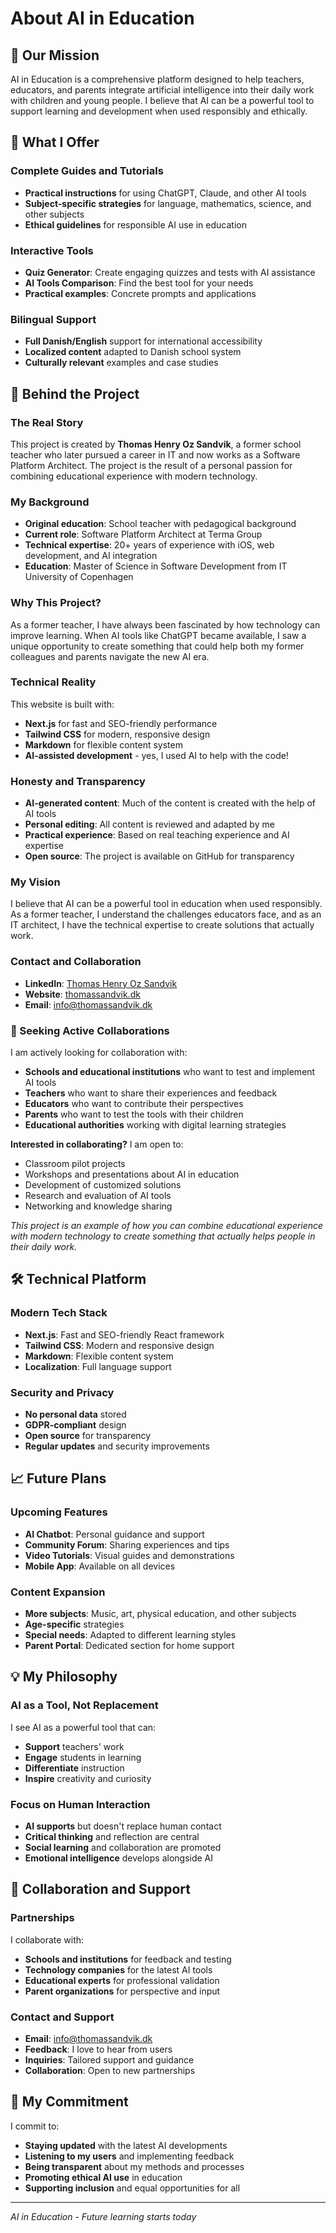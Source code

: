 # About AI in Education

## 🎯 Our Mission

AI in Education is a comprehensive platform designed to help teachers, educators, and parents integrate artificial intelligence into their daily work with children and young people. I believe that AI can be a powerful tool to support learning and development when used responsibly and ethically.

## 🚀 What I Offer

### Complete Guides and Tutorials
- **Practical instructions** for using ChatGPT, Claude, and other AI tools
- **Subject-specific strategies** for language, mathematics, science, and other subjects
- **Ethical guidelines** for responsible AI use in education

### Interactive Tools
- **Quiz Generator**: Create engaging quizzes and tests with AI assistance
- **AI Tools Comparison**: Find the best tool for your needs
- **Practical examples**: Concrete prompts and applications

### Bilingual Support
- **Full Danish/English** support for international accessibility
- **Localized content** adapted to Danish school system
- **Culturally relevant** examples and case studies

## 👥 Behind the Project

### The Real Story
This project is created by **Thomas Henry Oz Sandvik**, a former school teacher who later pursued a career in IT and now works as a Software Platform Architect. The project is the result of a personal passion for combining educational experience with modern technology.

### My Background
- **Original education**: School teacher with pedagogical background
- **Current role**: Software Platform Architect at Terma Group
- **Technical expertise**: 20+ years of experience with iOS, web development, and AI integration
- **Education**: Master of Science in Software Development from IT University of Copenhagen

### Why This Project?
As a former teacher, I have always been fascinated by how technology can improve learning. When AI tools like ChatGPT became available, I saw a unique opportunity to create something that could help both my former colleagues and parents navigate the new AI era.

### Technical Reality
This website is built with:
- **Next.js** for fast and SEO-friendly performance
- **Tailwind CSS** for modern, responsive design
- **Markdown** for flexible content system
- **AI-assisted development** - yes, I used AI to help with the code!

### Honesty and Transparency
- **AI-generated content**: Much of the content is created with the help of AI tools
- **Personal editing**: All content is reviewed and adapted by me
- **Practical experience**: Based on real teaching experience and AI expertise
- **Open source**: The project is available on GitHub for transparency

### My Vision
I believe that AI can be a powerful tool in education when used responsibly. As a former teacher, I understand the challenges educators face, and as an IT architect, I have the technical expertise to create solutions that actually work.

### Contact and Collaboration
- **LinkedIn**: [Thomas Henry Oz Sandvik](https://www.linkedin.com/in/thomas-henry-oz-sandvik/)
- **Website**: [thomassandvik.dk](https://thomassandvik.dk)
- **Email**: info@thomassandvik.dk

### 🚀 Seeking Active Collaborations
I am actively looking for collaboration with:
- **Schools and educational institutions** who want to test and implement AI tools
- **Teachers** who want to share their experiences and feedback
- **Educators** who want to contribute their perspectives
- **Parents** who want to test the tools with their children
- **Educational authorities** working with digital learning strategies

**Interested in collaborating?** I am open to:
- Classroom pilot projects
- Workshops and presentations about AI in education
- Development of customized solutions
- Research and evaluation of AI tools
- Networking and knowledge sharing

*This project is an example of how you can combine educational experience with modern technology to create something that actually helps people in their daily work.*

## 🛠️ Technical Platform

### Modern Tech Stack
- **Next.js**: Fast and SEO-friendly React framework
- **Tailwind CSS**: Modern and responsive design
- **Markdown**: Flexible content system
- **Localization**: Full language support

### Security and Privacy
- **No personal data** stored
- **GDPR-compliant** design
- **Open source** for transparency
- **Regular updates** and security improvements

## 📈 Future Plans

### Upcoming Features
- **AI Chatbot**: Personal guidance and support
- **Community Forum**: Sharing experiences and tips
- **Video Tutorials**: Visual guides and demonstrations
- **Mobile App**: Available on all devices

### Content Expansion
- **More subjects**: Music, art, physical education, and other subjects
- **Age-specific** strategies
- **Special needs**: Adapted to different learning styles
- **Parent Portal**: Dedicated section for home support

## 💡 My Philosophy

### AI as a Tool, Not Replacement
I see AI as a powerful tool that can:
- **Support** teachers' work
- **Engage** students in learning
- **Differentiate** instruction
- **Inspire** creativity and curiosity

### Focus on Human Interaction
- **AI supports** but doesn't replace human contact
- **Critical thinking** and reflection are central
- **Social learning** and collaboration are promoted
- **Emotional intelligence** develops alongside AI

## 🤝 Collaboration and Support

### Partnerships
I collaborate with:
- **Schools and institutions** for feedback and testing
- **Technology companies** for the latest AI tools
- **Educational experts** for professional validation
- **Parent organizations** for perspective and input

### Contact and Support
- **Email**: info@thomassandvik.dk
- **Feedback**: I love to hear from users
- **Inquiries**: Tailored support and guidance
- **Collaboration**: Open to new partnerships

## 🌟 My Commitment

I commit to:
- **Staying updated** with the latest AI developments
- **Listening to my users** and implementing feedback
- **Being transparent** about my methods and processes
- **Promoting ethical AI use** in education
- **Supporting inclusion** and equal opportunities for all

---

*AI in Education - Future learning starts today* 